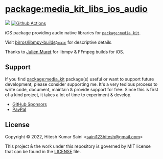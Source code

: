 # [package:media_kit_libs_ios_audio](https://github.com/alexmercerind/media_kit)

[![](https://img.shields.io/discord/1079685977523617792?color=33cd57&label=Discord&logo=discord&logoColor=discord)](https://discord.gg/h7qf2R9n57) [![Github Actions](https://github.com/alexmercerind/media_kit/actions/workflows/ci.yml/badge.svg)](https://github.com/alexmercerind/media_kit/actions/workflows/ci.yml)

iOS package providing audio native libraries for [`package:media_kit`](https://github.com/alexmercerind/media_kit).

Visit [birros/libmpv-build@`main`](https://github.com/birros/libmpv-build/tree/main) for descriptive details.

Thanks to [Julien Muret](https://github.com/birros) for libmpv & FFmpeg builds for iOS.

## Support

If you find [package:media_kit](https://github.com/alexmercerind/media_kit) package(s) useful or want to support future development, please consider supporting me. It's a very tedious process to write code, document, maintain & provide support for free. Since this is first of a kind project, it takes a lot of time to experiment & develop.

- [GitHub Sponsors](https://github.com/sponsors/alexmercerind)
- [PayPal](https://paypal.me/alexmercerind)

## License

Copyright © 2022, Hitesh Kumar Saini <<saini123hitesh@gmail.com>>

This project & the work under this repository is governed by MIT license that can be found in the [LICENSE](./LICENSE) file.
